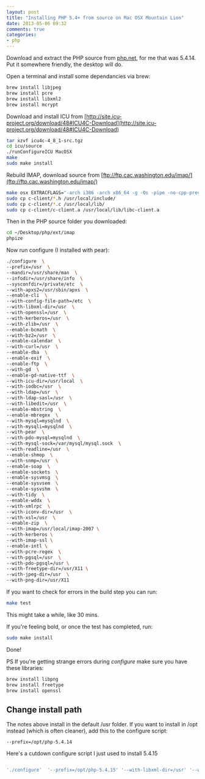 ```yaml
---
layout: post
title: "Installing PHP 5.4+ from source on Mac OSX Mountain Lion"
date: 2013-05-06 09:32
comments: true
categories:
- php
---
```

Download and extract the PHP source from [php.net](http://php.net/downloads.php), for me that was  5.4.14. Put it somewhere friendly, the desktop will do.

Open a terminal and install some dependancies via brew:

```bash
brew install libjpeg
brew install pcre
brew install libxml2
brew install mcrypt
```

Download and install ICU from [http://site.icu-project.org/download/48#ICU4C-Download](http://site.icu-project.org/download/48#ICU4C-Download)

```bash
tar xzvf icu4c-4_8_1-src.tgz
cd icu/source
./runConfigureICU MacOSX
make
sudo make install
```

Rebuild IMAP, download source from [ftp://ftp.cac.washington.edu/imap/](ftp://ftp.cac.washington.edu/imap/)

```bash
make osx EXTRACFLAGS="-arch i386 -arch x86_64 -g -Os -pipe -no-cpp-precomp"
sudo cp c-client/*.h /usr/local/include/
sudo cp c-client/*.c /usr/local/lib/
sudo cp c-client/c-client.a /usr/local/lib/libc-client.a
```

Then in the PHP source folder you downloaded:

```bash
cd ~/Desktop/php/ext/imap
phpize
```

Now run configure (I installed with pear):

```bash
./configure  \
--prefix=/usr  \
--mandir=/usr/share/man  \
--infodir=/usr/share/info  \
--sysconfdir=/private/etc  \
--with-apxs2=/usr/sbin/apxs  \
--enable-cli  \
--with-config-file-path=/etc  \
--with-libxml-dir=/usr  \
--with-openssl=/usr  \
--with-kerberos=/usr  \
--with-zlib=/usr  \
--enable-bcmath  \
--with-bz2=/usr  \
--enable-calendar  \
--with-curl=/usr  \
--enable-dba  \
--enable-exif  \
--enable-ftp  \
--with-gd  \
--enable-gd-native-ttf  \
--with-icu-dir=/usr/local  \
--with-iodbc=/usr  \
--with-ldap=/usr  \
--with-ldap-sasl=/usr  \
--with-libedit=/usr  \
--enable-mbstring  \
--enable-mbregex  \
--with-mysql=mysqlnd  \
--with-mysqli=mysqlnd  \
--with-pear  \
--with-pdo-mysql=mysqlnd  \
--with-mysql-sock=/var/mysql/mysql.sock  \
--with-readline=/usr  \
--enable-shmop  \
--with-snmp=/usr  \
--enable-soap  \
--enable-sockets  \
--enable-sysvmsg  \
--enable-sysvsem  \
--enable-sysvshm  \
--with-tidy  \
--enable-wddx  \
--with-xmlrpc  \
--with-iconv-dir=/usr  \
--with-xsl=/usr  \
--enable-zip  \
--with-imap=/usr/local/imap-2007 \
--with-kerberos \
--with-imap-ssl \
--enable-intl \
--with-pcre-regex  \
--with-pgsql=/usr  \
--with-pdo-pgsql=/usr \
--with-freetype-dir=/usr/X11 \
--with-jpeg-dir=/usr  \
--with-png-dir=/usr/X11
```

If you want to check for errors in the build step you can run:

```bash
make test
```

This might take a while, like 30 mins.

If you're feeling bold, or once the test has completed, run:

```bash
sudo make install
```

Done!

PS If you're getting strange errors during _configure_ make sure you have these libraries:

```bash
brew install libpng
brew install freetype
brew install openssl
```

## Change install path
The notes above install in the default /usr folder. If you want to install in /opt instead (which is often cleaner), add this to the configure script:

```
--prefix=/opt/php-5.4.14
```

Here's a cutdown configure script I just used to install 5.4.15

```bash

'./configure'  '--prefix=/opt/php-5.4.15' '--with-libxml-dir=/usr' '--with-openssl=/usr' '--with-zlib=/usr' '--enable-bcmath' '--with-bz2=/usr' '--enable-calendar' '--with-curl=/usr' '--enable-dba' '--enable-exif' '--enable-ftp' '--with-gd' '--enable-gd-native-ttf' '--enable-mbstring' '--enable-mbregex' '--with-mysql=mysqlnd' '--with-mysqli=mysqlnd' '--with-pear' '--with-pdo-mysql=mysqlnd' '--with-mysql-sock=/var/mysql/mysql.sock' '--enable-sockets' '--enable-sysvmsg' '--enable-sysvsem' '--enable-sysvshm' '--with-tidy' '--with-xmlrpc' '--with-iconv-dir=/usr' '--with-xsl=/usr' '--enable-zip' '--enable-intl' '--with-pcre-regex' '--with-pgsql=/usr' '--with-pdo-pgsql=/usr' '--with-freetype-dir=/usr/X11' '--with-jpeg-dir=/usr' '--with-png-dir=/usr/X11' '--with-apxs2=/usr/sbin/apxs'
```
